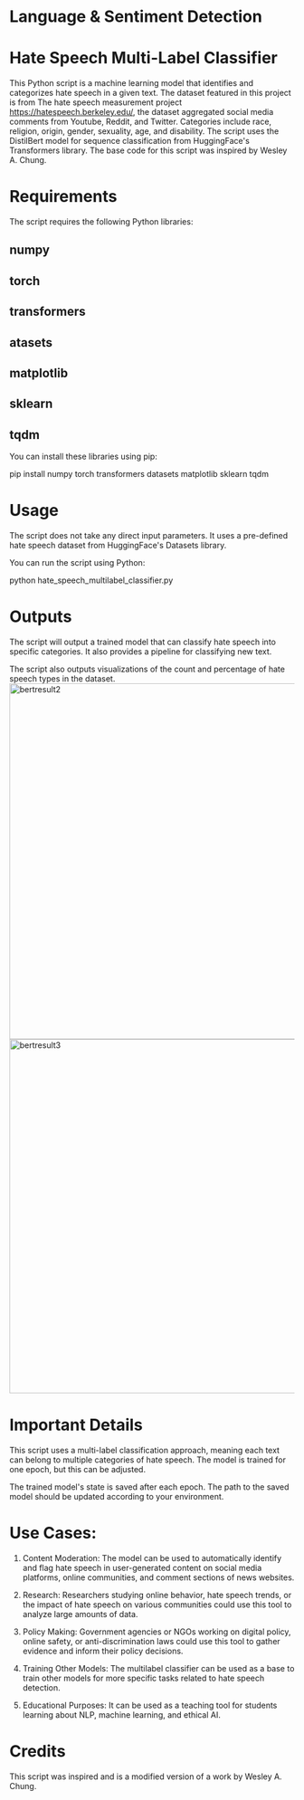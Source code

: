 # Language & Sentiment Detection 

# Hate Speech Multi-Label Classifier
This Python script is a machine learning model that identifies and categorizes hate speech in a given text. The dataset featured in this project is from The hate speech measurement project https://hatespeech.berkeley.edu/, the dataset aggregated social media comments from Youtube, Reddit, and Twitter. Categories include race, religion, origin, gender, sexuality, age, and disability. The script uses the DistilBert model for sequence classification from HuggingFace's Transformers library. The base code for this script was inspired by Wesley A. Chung.

# Requirements
The script requires the following Python libraries:

## numpy
## torch
## transformers
## atasets
## matplotlib
## sklearn
## tqdm 

You can install these libraries using pip:

pip install numpy torch transformers datasets matplotlib sklearn tqdm

# Usage
The script does not take any direct input parameters. It uses a pre-defined hate speech dataset from HuggingFace's Datasets library.

You can run the script using Python:

python hate_speech_multilabel_classifier.py

# Outputs
The script will output a trained model that can classify hate speech into specific categories. It also provides a pipeline for classifying new text.

The script also outputs visualizations of the count and percentage of hate speech types in the dataset.
<img width="629" alt="bertresult2" src="https://github.com/eugenefauntleroy/bertml_project/assets/51951486/99c370e5-a1e2-41bd-8bf1-8ed1d6bdde68">
<img width="626" alt="bertresult3" src="https://github.com/eugenefauntleroy/bertml_project/assets/51951486/a9f6ccde-e446-4790-a2b7-945b8ce9b40a">


# Important Details
This script uses a multi-label classification approach, meaning each text can belong to multiple categories of hate speech. The model is trained for one epoch, but this can be adjusted.

The trained model's state is saved after each epoch. The path to the saved model should be updated according to your environment.

# Use Cases:

1. Content Moderation: The model can be used to automatically identify and flag hate speech in user-generated content on social media platforms, online communities, and comment sections of news websites.

2. Research: Researchers studying online behavior, hate speech trends, or the impact of hate speech on various communities could use this tool to analyze large amounts of data.

3. Policy Making: Government agencies or NGOs working on digital policy, online safety, or anti-discrimination laws could use this tool to gather evidence and inform their policy decisions.

4. Training Other Models: The multilabel classifier can be used as a base to train other models for more specific tasks related to hate speech detection.

5. Educational Purposes: It can be used as a teaching tool for students learning about NLP, machine learning, and ethical AI.

# Credits
This script was inspired and is a modified version of a work by Wesley A. Chung.


